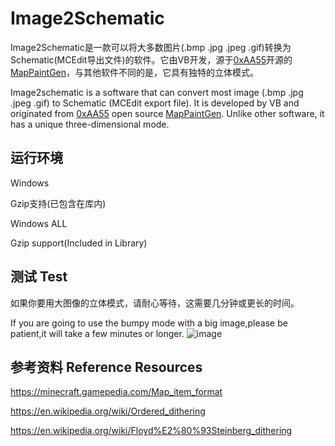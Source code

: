 # Image2Schematic
Image2Schematic是一款可以将大多数图片(.bmp .jpg .jpeg .gif)转换为Schematic(MCEdit导出文件)的软件。它由VB开发，源于[0xAA55](https://www.0xaa55.com/)开源的[MapPaintGen](https://www.0xaa55.com/thread-2035-1-1.html)，与其他软件不同的是，它具有独特的立体模式。

Image2schematic is a software that can convert most image (.bmp .jpg .jpeg .gif) to Schematic (MCEdit export file). It is developed by VB and originated from [0xAA55](https://www.0xaa55.com/) open source [MapPaintGen](https://www.0xaa55.com/thread-2035-1-1.html). Unlike other software, it has a unique three-dimensional mode.
## 运行环境
  Windows
  
  Gzip支持(已包含在库内)
  
  Windows ALL
  
  Gzip support(Included in Library)
## 测试 Test
如果你要用大图像的立体模式，请耐心等待，这需要几分钟或更长的时间。

If you are going to use the bumpy mode with a big image,please be patient,it will take a few minutes or longer.
![image](http://chuantu.xyz/t6/713/1579273758x2073530529.png)
## 参考资料 Reference Resources
https://minecraft.gamepedia.com/Map_item_format

https://en.wikipedia.org/wiki/Ordered_dithering

https://en.wikipedia.org/wiki/Floyd%E2%80%93Steinberg_dithering
